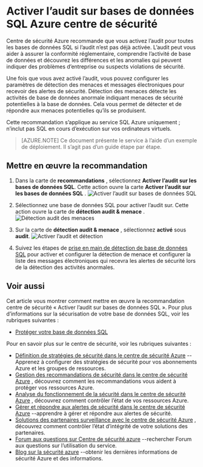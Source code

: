 <properties
   pageTitle="Activer l’audit sur bases de données SQL Azure centre de sécurité | Microsoft Azure"
   description="Ce document vous montre comment mettre en œuvre la recommandation centre de sécurité Azure **Activer l’audit sur bases de données SQL**."
   services="security-center"
   documentationCenter="na"
   authors="TerryLanfear"
   manager="MBaldwin"
   editor=""/>

<tags
   ms.service="security-center"
   ms.devlang="na"
   ms.topic="article"
   ms.tgt_pltfrm="na"
   ms.workload="na"
   ms.date="07/29/2016"
   ms.author="terrylan"/>

# <a name="enable-auditing-on-sql-databases-in-azure-security-center"></a>Activer l’audit sur bases de données SQL Azure centre de sécurité

Centre de sécurité Azure recommande que vous activez l’audit pour toutes les bases de données SQL si l’audit n’est pas déjà activée. L’audit peut vous aider à assurer la conformité réglementaire, comprendre l’activité de base de données et découvrez les différences et les anomalies qui peuvent indiquer des problèmes d’entreprise ou suspects violations de sécurité.

Une fois que vous avez activé l’audit, vous pouvez configurer les paramètres de détection des menaces et messages électroniques pour recevoir des alertes de sécurité. Détection des menaces détecte les activités de base de données anormale indiquant menaces de sécurité potentielles à la base de données. Cela vous permet de détecter et de répondre aux menaces potentielles qu’ils se produisent.

Cette recommandation s’applique au service SQL Azure uniquement ; n’inclut pas SQL en cours d’exécution sur vos ordinateurs virtuels.

> [AZURE.NOTE] Ce document présente le service à l’aide d’un exemple de déploiement.  Il s’agit pas d’un guide étape par étape.

## <a name="implement-the-recommendation"></a>Mettre en œuvre la recommandation

1. Dans la carte de **recommandations** , sélectionnez **Activer l’audit sur les bases de données SQL**.  Cette action ouvre la carte **Activer l’audit sur les bases de données SQL** .
![Activer l’audit sur bases de données SQL][1]

2. Sélectionnez une base de données SQL pour activer l’audit sur. Cette action ouvre la carte de **détection audit & menace** .
![Détection audit des menaces][2]
3. Sur la carte de **détection audit & menace** , sélectionnez **activé** sous **audit**.
![Activer l’audit et détection][3]


5. Suivez les étapes de [prise en main de détection de base de données SQL](../sql-database/sql-database-threat-detection-get-started.md) pour activer et configurer la détection de menace et configurer la liste des messages électroniques qui recevra les alertes de sécurité lors de la détection des activités anormales.

## <a name="see-also"></a>Voir aussi

Cet article vous montrer comment mettre en œuvre la recommandation centre de sécurité « Activer l’audit sur bases de données SQL ». Pour plus d’informations sur la sécurisation de votre base de données SQL, voir les rubriques suivantes :

- [Protéger votre base de données SQL](../sql-database/sql-database-security.md)

Pour en savoir plus sur le centre de sécurité, voir les rubriques suivantes :

- [Définition de stratégies de sécurité dans le centre de sécurité Azure](security-center-policies.md) --Apprenez à configurer des stratégies de sécurité pour vos abonnements Azure et les groupes de ressources.
- [Gestion des recommandations de sécurité dans le centre de sécurité Azure](security-center-recommendations.md) , découvrez comment les recommandations vous aident à protéger vos ressources Azure.
- [Analyse du fonctionnement de la sécurité dans le centre de sécurité Azure](security-center-monitoring.md) , découvrez comment contrôler l’état de vos ressources Azure.
- [Gérer et répondre aux alertes de sécurité dans le centre de sécurité Azure](security-center-managing-and-responding-alerts.md) --apprendre à gérer et répondre aux alertes de sécurité.
- [Solutions des partenaires surveillance avec le centre de sécurité Azure](security-center-partner-solutions.md) , découvrez comment contrôler l’état d’intégrité de votre solutions des partenaires.
- [Forum aux questions sur Centre de sécurité azure](security-center-faq.md) --rechercher Forum aux questions sur l’utilisation du service.
- [Blog sur la sécurité azure](http://blogs.msdn.com/b/azuresecurity/) --obtenir les dernières informations de sécurité Azure et des informations.

<!--Image references-->
[1]: ./media/security-center-enable-auditing-on-sql-databases/enable-auditing-on-sql-databases.png
[2]:./media/security-center-enable-auditing-on-sql-databases/auditing-threat-detection.png
[3]: ./media/security-center-enable-auditing-on-sql-databases/auditing-threat-detection-blade.png
